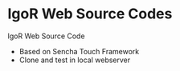 IgoR Web Source Codes
==============

IgoR Web Source Code

* Based on Sencha Touch Framework
* Clone and test in local webserver
  

